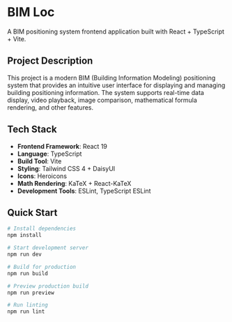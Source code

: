 # BIM Loc
A BIM positioning system frontend application built with React + TypeScript + Vite.

## Project Description
This project is a modern BIM (Building Information Modeling) positioning system that provides an intuitive user interface for displaying and managing building positioning information. The system supports real-time data display, video playback, image comparison, mathematical formula rendering, and other features.

## Tech Stack
- **Frontend Framework**: React 19
- **Language**: TypeScript
- **Build Tool**: Vite
- **Styling**: Tailwind CSS 4 + DaisyUI
- **Icons**: Heroicons
- **Math Rendering**: KaTeX + React-KaTeX
- **Development Tools**: ESLint, TypeScript ESLint

## Quick Start
```bash
# Install dependencies
npm install

# Start development server
npm run dev

# Build for production
npm run build

# Preview production build
npm run preview

# Run linting
npm run lint
```

